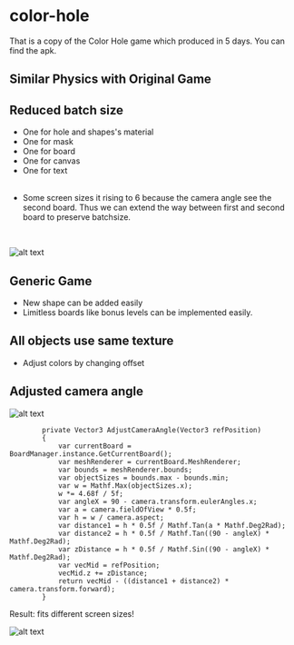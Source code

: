 # color-hole
That is a copy of the Color Hole game which produced in 5 days.
You can find the apk.
## Similar Physics with Original Game


## Reduced batch size
- One for hole and shapes's material
- One for mask
- One for board
- One for canvas
- One for text <br/><br/>
* Some screen sizes it rising to 6 because the camera angle see the second board. Thus we can extend the way between first and second board to preserve batchsize.
<br/>

![alt text](https://i.ibb.co/rMFmFz1/dynamicbatch.png)
## Generic Game
* New shape can be added easily
* Limitless boards like bonus levels can be implemented easily.
## All objects use same texture
* Adjust colors by changing offset
## Adjusted camera angle
![alt text](https://i.ibb.co/5BrtkWy/camera-angle-exp.png)
```
        private Vector3 AdjustCameraAngle(Vector3 refPosition)
        {
            var currentBoard = BoardManager.instance.GetCurrentBoard();
            var meshRenderer = currentBoard.MeshRenderer;
            var bounds = meshRenderer.bounds;
            var objectSizes = bounds.max - bounds.min;
            var w = Mathf.Max(objectSizes.x);
            w *= 4.68f / 5f;
            var angleX = 90 - camera.transform.eulerAngles.x;
            var a = camera.fieldOfView * 0.5f;
            var h = w / camera.aspect;
            var distance1 = h * 0.5f / Mathf.Tan(a * Mathf.Deg2Rad);
            var distance2 = h * 0.5f / Mathf.Tan((90 - angleX) * Mathf.Deg2Rad);
            var zDistance = h * 0.5f / Mathf.Sin((90 - angleX) * Mathf.Deg2Rad);
            var vecMid = refPosition;
            vecMid.z += zDistance;
            return vecMid - ((distance1 + distance2) * camera.transform.forward);
        }
```
Result: fits different screen sizes!
     
![alt text](https://i.ibb.co/8PsqrDr/camera-angle-result.png)

